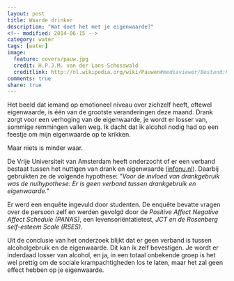 ```yaml
---
layout: post
title: Waarde drinker
description: "Wat doet het met je eigenwaarde?"
<!-- modified: 2014-06-15 -->
category: water
tags: [water]
image:
  feature: covers/pauw.jpg
  credit: H.P.J.M. van der Lans-Schosswald
  creditlink: http://nl.wikipedia.org/wiki/Pauwen#mediaviewer/Bestand:Pauw-1.jpg
comments: true
share: true
---
```


Het beeld dat iemand op emotioneel niveau over zichzelf heeft, oftewel eigenwaarde, is één van de grootste veranderingen deze maand. Drank zorgt voor een verhoging van de eigenwaarde, je wordt er losser van, sommige remmingen vallen weg. Ik dacht dat ik alcohol nodig had op een feestje om mijn eigenwaarde op te krikken.

Maar niets is minder waar.

De Vrije Universiteit van Amsterdam heeft onderzocht of er een verband bestaat tussen het nuttigen van drank en eigenwaarde ([infonu.nl](http://mens-en-samenleving.infonu.nl/psychologie/68120-invloeden-op-de-eigenwaarde-van-studenten.html)). Daarbij gebruikten ze de volgende hypothese: *"Voor de invloed van drankgebruik was de nulhypothese: Er is geen verband tussen drankgebruik en eigenwaarde."*

Er werd een enquête ingevuld door studenten. De enquête bevatte vragen over de persoon zelf en werden gevolgd door de *Positive Affect Negative Affect Schedule (PANAS)*, een levensoriëntatietest, *JCT en de Rosenberg self-esteem Scale (RSES)*.

Uit de conclusie van het onderzoek blijkt dat er geen verband is tussen alcoholgebruik en de eigenwaarde. Dit kan ik zelf bevestigen. Je wordt er inderdaad losser van alcohol, en ja, in een totaal onbekende groep is het wel prettig om de sociale krampachtigheden los te laten, maar het zal geen effect hebben op je eigenwaarde.
